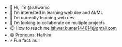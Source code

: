 - 👋 Hi, I’m @ishwarxo
- 👀 I’m interested in learning web dev and AI/ML
- 🌱 I’m currently learning web dev
- 💞️ I’m looking to collaborate on multiple projects
- 📫 How to reach me ishwar.kumar144014@gmail.com
- 😄 Pronouns: He/him
- ⚡ Fun fact: null

<!---
ishwarxo/ishwarxo is a ✨ special ✨ repository because its `README.md` (this file) appears on your GitHub profile.
You can click the Preview link to take a look at your changes.
--->
